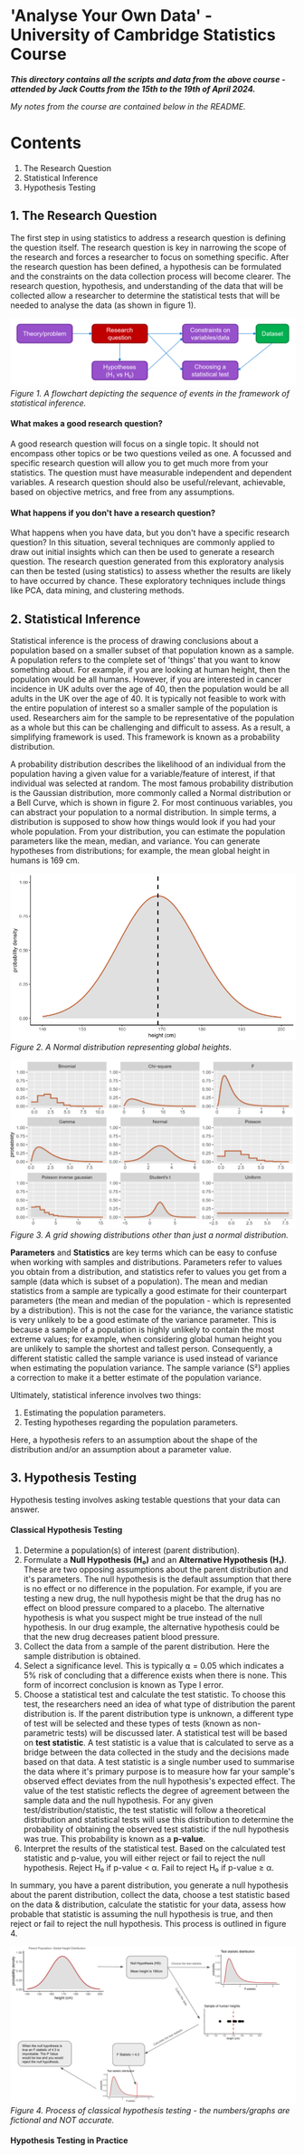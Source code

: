 # 'Analyse Your Own Data' - University of Cambridge Statistics Course

***This directory contains all the scripts and data from the above course - attended by Jack Coutts from the 15th to 
the 19th of April 2024.***

*My notes from the course are contained below in the README.*

# Contents
1. The Research Question
2. Statistical Inference 
3. Hypothesis Testing

## 1. The Research Question

The first step in using statistics to address a research question is defining the question itself. The research question
is key in narrowing the scope of the research and forces a researcher to focus on something specific. After the research
question has been defined, a hypothesis can be formulated and the constraints on the data collection process will become
clearer. The research question, hypothesis, and understanding of the data that will be collected allow a researcher to 
determine the statistical tests that will be needed to analyse the data (as shown in figure 1).

![](./images/research_question_flowchart.png)
*Figure 1. A flowchart depicting the sequence of events in the framework of statistical inference.*

#### What makes a good research question?

A good research question will focus on a single topic. It should not encompass other topics or be two questions veiled 
as one. A focussed and specific research question will allow you to get much more from your statistics. The question must 
have measurable independent and dependent variables. A research question should also be useful/relevant, 
achievable, based on objective metrics, and free from any assumptions. 

#### What happens if you don't have a research question?

What happens when you have data, but you don't have a specific research question? In this situation, several techniques 
are commonly applied to draw out initial insights which can then be used to generate a research question. The research 
question generated from this exploratory analysis can then be tested (using statistics) to assess whether the results 
are likely to have occurred by chance. These exploratory techniques include things like PCA, data mining, and 
clustering methods. 

## 2. Statistical Inference

Statistical inference is the process of drawing conclusions about a population based on a smaller subset of that 
population known as a sample. A population refers to the complete set of 'things' that you want to know something about. 
For example, if you are looking at human height, then the population would be all humans. However, if you are interested 
in cancer incidence in UK adults over the age of 40, then the population would be all adults in the UK over the age of 40. 
It is typically not feasible to work with the entire population of interest so a smaller sample of the population is 
used. Researchers aim for the sample to be representative of the population as a whole but this can be challenging 
and difficult to assess. As a result, a simplifying framework is used. This framework is known as a probability 
distribution. 

A probability distribution describes the likelihood of an individual from the population having a given value for a 
variable/feature of interest, if that individual was selected at random. The most famous probability distribution is 
the Gaussian distribution, more commonly called a Normal distribution or a Bell Curve, which is shown in figure 2. For 
most continuous variables, you can abstract your population to a normal distribution. In simple terms, a distribution 
is supposed to show how things would look if you had your whole population. From your distribution, you can estimate 
the population parameters like the mean, median, and variance. You can generate hypotheses from distributions; for 
example, the mean global height in humans is 169 cm. 

![](./images/normal_distribution.png)  
*Figure 2. A Normal distribution representing global heights.*

![](./images/other_distributions.png)  
*Figure 3. A grid showing distributions other than just a normal distribution.*

**Parameters** and **Statistics** are key terms which can be easy to confuse when working with samples and 
distributions. Parameters refer to values you obtain from a distribution, and statistics refer to values you get from a 
sample (data which is subset of a population). The mean and median statistics from a sample are typically a good 
estimate for their counterpart parameters (the mean and median of the population - which is represented by a distribution).
This is not the case for the variance, the variance statistic is very unlikely to be a good estimate of the variance 
parameter. This is because a sample of a population is highly unlikely to contain the most extreme values; for example, 
when considering global human height you are unlikely to sample the shortest and tallest person. Consequently, a 
different statistic called the sample variance is used instead of variance when estimating the population variance. The 
sample variance (S²) applies a correction to make it a better estimate of the population variance.

Ultimately, statistical inference involves two things:
1. Estimating the population parameters.
2. Testing hypotheses regarding the population parameters. 

Here, a hypothesis refers to an assumption about the shape of the distribution and/or an assumption about a parameter 
value.

## 3. Hypothesis Testing

Hypothesis testing involves asking testable questions that your data can answer.  

#### Classical Hypothesis Testing

1. Determine a population(s) of interest (parent distribution).
2. Formulate a **Null Hypothesis (H₀)** and an **Alternative Hypothesis (H₁)**. These are two opposing assumptions 
about the parent distribution and it's parameters. The null hypothesis is the default assumption that there is no effect 
or no difference in the population. For example, if you are testing a new drug, the null hypothesis might be that the 
drug has no effect on blood pressure compared to a placebo. The alternative hypothesis is what you suspect might be true 
instead of the null hypothesis. In our drug example, the alternative hypothesis could be that the new drug decreases 
patient blood pressure.
3. Collect the data from a sample of the parent distribution. Here the sample distribution is obtained.
4. Select a significance level. This is typically ⍺ = 0.05 which indicates a 5% risk of concluding that a difference 
exists when there is none. This form of incorrect conclusion is known as Type I error.
5. Choose a statistical test and calculate the test statistic. To choose this test, the researchers need an idea of 
what type of distribution the parent distribution is. If the parent distribution type is unknown, a different type of 
test will be selected and these types of tests (known as non-parametric tests) will be discussed later. A statistical 
test will be based on **test statistic**. A test statistic is a value that is calculated to serve as a bridge between 
the data collected in the study and the decisions made based on that data. A test statistic is a single number used to 
summarise the data where it's primary purpose is to measure how far your sample's observed effect deviates from the 
null hypothesis's expected effect. The value of the test statistic reflects the degree of agreement between the sample 
data and the null hypothesis. For any given test/distribution/statistic, the test statistic will follow a theoretical 
distribution and statistical tests will use this distribution to determine the probability of obtaining the observed 
test statistic if the null hypothesis was true. This probability is known as a **p-value**.
6. Interpret the results of the statistical test. Based on the calculated test statistic and p-value, you will either 
reject or fail to reject the null hypothesis. Reject H₀ if p-value < α. Fail to reject H₀ if p-value ≥ α.

In summary, you have a parent distribution, you generate a null hypothesis about the parent distribution, collect the 
data, choose a test statistic based on the data & distribution, calculate the statistic for your data, 
assess how probable that statistic is assuming the null hypothesis is true, and then reject or fail to reject the null 
hypothesis. This process is outlined in figure 4.

![](./images/classical_hypothesis_test.png)  
*Figure 4. Process of classical hypothesis testing - the numbers/graphs are fictional and NOT accurate.*

#### Hypothesis Testing in Practice